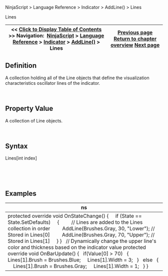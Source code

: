 ﻿


NinjaScript \> Language Reference \> Indicator \> AddLine() \> Lines






















Lines







| \<\< [Click to Display Table of Contents](lines.md) \>\> **Navigation:**     [NinjaScript](ninjascript-1.md) \> [Language Reference](language_reference_wip-1.md) \> [Indicator](indicator-1.md) \> [AddLine()](addline-1.md) \> Lines | [Previous page](line_class-1.md) [Return to chapter overview](addline-1.md) [Next page](addplot-1.md) |
| --- | --- |











## Definition


A collection holding all of the Line objects that define the visualization characteristics oscillator lines of the indicator.


 


## Property Value


A collection of Line objects.


 


## Syntax


Lines\[int index]


 


 


## 


## Examples




| ns |
| --- |
| protected override void OnStateChange() {      if (State \=\= State.SetDefaults)      {          // Lines are added to the Lines collection in order          AddLine(Brushes.Gray, 30, "Lower"); // Stored in Lines\[0]          AddLine(Brushes.Gray, 70, "Upper"); // Stored in Lines\[1]      } }   // Dynamically change the upper line's color and thickness based on the indicator value protected override void OnBarUpdate() {    if(Value\[0] \> 70)    {      Lines\[1].Brush \= Brushes.Blue;      Lines\[1].Width \= 3;    }    else     {       Lines\[1].Brush \= Brushes.Gray;       Lines\[1].Width \= 1;     } } |










